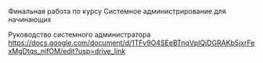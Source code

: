 Финальная работа по курсу Системное администрирование для начинающих

Руководство системного администратора
https://docs.google.com/document/d/1TFv9O4SEeBTnqVplQjDGRAKb5jxrFexMgDtqs_nifOM/edit?usp=drive_link

